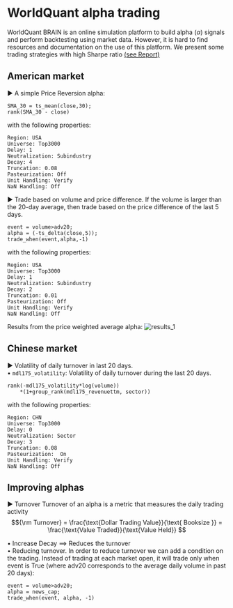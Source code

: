 # WorldQuant alpha trading

WorldQuant BRAIN is an online simulation platform to build alpha ($\alpha$) signals and perform backtesting using market data. However, it is hard to find resources and documentation on the use of this platform.
We present some trading strategies with high Sharpe ratio [(see Report)](https://github.com/alexisdpc/WorldQuant-alpha-trading/blob/main/Worldquant_Report.pdf)

## American market

▶ A simple Price Reversion alpha:

```
SMA_30 = ts_mean(close,30);
rank(SMA_30 - close)
```

with the following properties:
```
Region: USA 
Universe: Top3000
Delay: 1
Neutralization: Subindustry
Decay: 4
Truncation: 0.08
Pasteurization: Off
Unit Handling: Verify
NaN Handling: Off
```


▶ Trade based on volume and price difference. If the volume is larger than the 20-day average, then trade based on the price difference of the last 5 days. 

```
event = volume>adv20;
alpha = (-ts_delta(close,5));
trade_when(event,alpha,-1)
```
with the following properties:
```
Region: USA 
Universe: Top3000
Delay: 1
Neutralization: Subindustry
Decay: 2
Truncation: 0.01
Pasteurization: Off
Unit Handling: Verify
NaN Handling: Off
```

Results from the price weighted average alpha:
![results_1](https://github.com/alexisdpc/WorldQuant-alpha-trading/assets/124795834/a733fc99-f811-4c38-b5ab-de0166676607)




## Chinese market

▶  Volatility of daily turnover in last 20 days.\
• `mdl175_volatility`: Volatility of daily turnover during the last 20 days.

```
rank(-mdl175_volatility*log(volume))
    *(1+group_rank(mdl175_revenuettm, sector))
```
with the following properties:
```
Region: CHN 
Universe: Top3000
Delay: 0
Neutralization: Sector
Decay: 3
Truncation: 0.08
Pasteurization:  On
Unit Handling: Verify
NaN Handling: Off
```

## Improving alphas

▶  Turnover
Turnover of an alpha is a metric that measures the daily trading activity
$${\rm Turnover} = \frac{\text{Dollar Trading Value}}{\text{ Booksize }} = \frac{\text{Value Traded}}{\text{Value Held}} $$

• Increase Decay $\implies$ Reduces the turnover\
• Reducing turnover. In order to reduce turnover we can add a condition on the trading.
Instead of trading at each market open, it will trade only when event is True (where adv20
corresponds to the average daily volume in past 20 days):
```
event = volume>adv20;
alpha = news_cap;
trade_when(event, alpha, -1)
```




